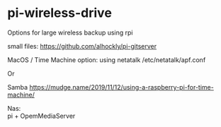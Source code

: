 # pi-wireless-drive
Options for large wireless backup using rpi


small files:
https://github.com/alhockly/pi-gitserver


MacOS / Time Machine option:
using netatalk
/etc/netatalk/apf.conf

Or

Samba
https://mudge.name/2019/11/12/using-a-raspberry-pi-for-time-machine/

Nas:  
pi + OpemMediaServer
